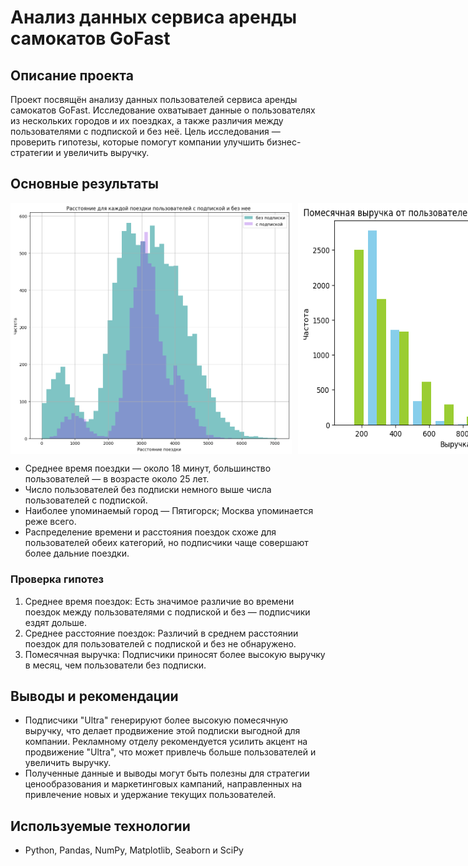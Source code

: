 # Анализ данных сервиса аренды самокатов GoFast

## Описание проекта
Проект посвящён анализу данных пользователей сервиса аренды самокатов GoFast. Исследование охватывает данные о пользователях из нескольких городов и их поездках, а также различия между пользователями с подпиской и без неё. Цель исследования — проверить гипотезы, которые помогут компании улучшить бизнес-стратегии и увеличить выручку.

## Основные результаты
<div style="display: flex; justify-content: space-around; gap: 10px;">
  <img src="https://github.com/KsenyaVasilchenko/Practicum_projects/blob/main/statistical_data_analysis_project3/images_project3/stat_3.png" alt="Статистика 3" width="450">
  <img src="https://github.com/KsenyaVasilchenko/Practicum_projects/blob/main/statistical_data_analysis_project3/images_project3/stat_1.png" alt="Статистика 1" width="550">
</div>

  - Среднее время поездки — около 18 минут, большинство пользователей — в возрасте около 25 лет.
  - Число пользователей без подписки немного выше числа пользователей с подпиской.
  - Наиболее упоминаемый город — Пятигорск; Москва упоминается реже всего.
  - Распределение времени и расстояния поездок схоже для пользователей обеих категорий, но подписчики чаще совершают более дальние поездки.

### Проверка гипотез
1. Среднее время поездок: Есть значимое различие во времени поездок между пользователями с подпиской и без — подписчики ездят дольше.
2. Среднее расстояние поездок: Различий в среднем расстоянии поездок для пользователей с подпиской и без не обнаружено.
3. Помесячная выручка: Подписчики приносят более высокую выручку в месяц, чем пользователи без подписки.

## Выводы и рекомендации
- Подписчики "Ultra" генерируют более высокую помесячную выручку, что делает продвижение этой подписки выгодной для компании. Рекламному отделу рекомендуется усилить акцент на продвижение "Ultra", что может привлечь больше пользователей и увеличить выручку.
- Полученные данные и выводы могут быть полезны для стратегии ценообразования и маркетинговых кампаний, направленных на привлечение новых и удержание текущих пользователей.

## Используемые технологии
- Python, Pandas, NumPy, Matplotlib, Seaborn и SciPy
